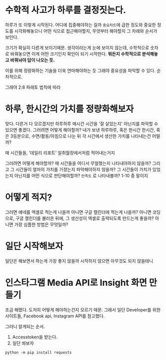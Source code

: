 
# 수학적 사고가 하루를 결정짓는다.

하루가 또 이렇게 시작된다.
어디에 집중해야하는 걸까
`중요차트`에 급한 정도와 중요한 정도를 시각화해놓으니
어떤 식으로 접근해야할지, 무엇부터 해야할지 
그 차례와 순서가 보인다.

크기가 확실히 다른게 보이기때문.
생각이라는게 눈에 보이지 않는데,
수학적으로 숫자로 바꿔놓으면
이게 어떤 크기인지 확인이 되기 시작한다.
**뭐든지 수학적으로 분석해놓고 바꿔놔야 답이 나오는 듯.**

이를 위해 정량화하는 기술을 더욱 연마해야하는 듯
그래야 중요성을 파악할 수 있다.
순차적으로.

그래야 2:8 파레토 법칙에 따라

# 하루, 한시간의 가치를 정량화해보자

맞다.
다른거 다 모르겠지만
하루하루 매시간 시간을 '잘 살았는지' 아닌지를 파악할 수 있으면 좋겠다.
그러려면 어떻게 해야할까?
내가 보낸 하루하루, 혹은 한시간 한시간, 혹은 3등분으로, 수면/활동/아침으로 나눈 뒤
각 시간에서 생산한 가치를 나타내는건 어떨까?

매 시간들을, '데일리 리포트' 일취월장에서처럼 적어내는거지

그러려면 어떻게 해야할까?
매 시간들을 어디서 무얼했는지 나타내야하지 않을까?
그리고 그 시간들이 얼마의 가치를 가졌는지 파악해야하지 않을까?
그 시간들이 가치가 있었는지 아닌지를 어떤 식으로 판단해야할까?
`만족도` 로 나타내볼까?
1-10 중 말이지

# 어떻게 적지?

그러면 얘네를 엑셀로 적는게 나을까
아니면 구글 캘린더에 적는게 나을까?
아니면 코딩으로, 구글 캘린더를 불러온 뒤에, 그 생산성이 엑셀로 출력되도록 만드는게 좋을까?
아니면 가장 심플한 방법은 무엇일까?

# 일단 시작해보자

일단은 해보면서 하는게 가장 좋지 않을까
시작하지 않으면 아무것도 되지 않을테니



# 인스타그램 Media API로 Insight 화면 만들기

조금 해맸다. 도저히 어떻게 해야하는건지 모르기 때문.
그래서 일단 Developer를 위한 사이트들, Facebook api, Instagram API를 참고했다.

그러니 알게되는 순서.
1. Accesstoken을 받는다.
2. 일단 쏴보자


`python -m pip install requests`